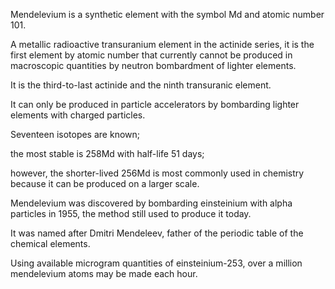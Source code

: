 ﻿Mendelevium is a synthetic element with the symbol Md and atomic number 101.

A metallic radioactive transuranium element in the actinide series, it is the first element by atomic number that currently cannot be produced in macroscopic quantities by neutron bombardment of lighter elements.

It is the third-to-last actinide and the ninth transuranic element.

It can only be produced in particle accelerators by bombarding lighter elements with charged particles.

Seventeen isotopes are known;

the most stable is 258Md with half-life 51 days;

however, the shorter-lived 256Md is most commonly used in chemistry because it can be produced on a larger scale.

Mendelevium was discovered by bombarding einsteinium with alpha particles in 1955, the method still used to produce it today.

It was named after Dmitri Mendeleev, father of the periodic table of the chemical elements.

Using available microgram quantities of einsteinium-253, over a million mendelevium atoms may be made each hour.
